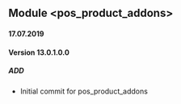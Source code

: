 ## Module <pos_product_addons>

#### 17.07.2019
#### Version 13.0.1.0.0
##### ADD
- Initial commit for pos_product_addons
